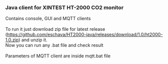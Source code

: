 <h3>Java client for XINTEST HT-2000 CO2 monitor</h3>

Contains console, GUI and MQTT clients<br/>
<br/>
To run it just download zip file for latest release (https://github.com/eschava/HT2000-java/releases/download/1.0/ht2000-1.0.zip) and unzip it. <br/>
Now you can run any .bat file  and check result<br/>
<br/>
Parameters of MQTT client are inside mqtt.bat file
